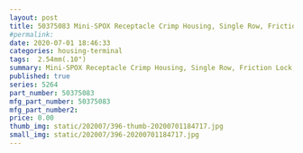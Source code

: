 ```yaml
---
layout: post
title: 50375083 Mini-SPOX Receptacle Crimp Housing, Single Row, Friction Lock, 8 Circuits, Natural
#permalink: 
date: 2020-07-01 18:46:33
categories: housing-terminal
tags:  2.54mm(.10")
summary: Mini-SPOX Receptacle Crimp Housing, Single Row, Friction Lock, 6 Circuits, Natural
published: true 
series: 5264
part_number: 50375083
mfg_part_number: 50375083
mfg_part_number2: 
price: 0.00
thumb_img: static/202007/396-thumb-20200701184717.jpg
small_img: static/202007/396-20200701184717.jpg
---
```



